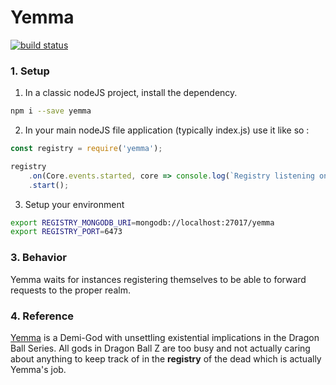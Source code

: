 # Yemma

[![build status](https://gitlab.com/digipolitan/badges/yemma/build.svg)](https://gitlab.com/digipolitan/yemma/commits/develop)

### 1. Setup

1. In a classic nodeJS project, install the dependency.
 ```bash
 npm i --save yemma
 ```

2. In your main nodeJS file application (typically index.js) use it like so :
 ```javascript
 const registry = require('yemma');

 registry
     .on(Core.events.started, core => console.log(`Registry listening on port ${core.settings.port}`))
     .start();
 ```

3. Setup your environment
 ```bash
 export REGISTRY_MONGODB_URI=mongodb://localhost:27017/yemma
 export REGISTRY_PORT=6473
```

### 3. Behavior
Yemma waits for instances registering themselves to be able to forward requests to the proper realm.

### 4. Reference
[Yemma](http://dragonball.wikia.com/wiki/King_Yemma) is a Demi-God with unsettling existential implications in the Dragon Ball Series.
All gods in Dragon Ball Z are too busy and not actually caring about anything to keep track of in the **registry** of the dead which is actually Yemma's job.
